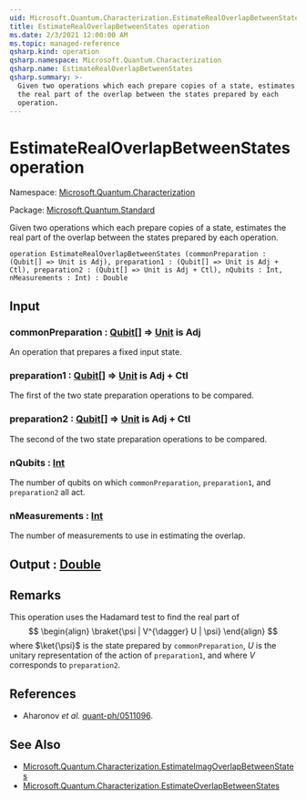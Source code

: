 ```yaml
---
uid: Microsoft.Quantum.Characterization.EstimateRealOverlapBetweenStates
title: EstimateRealOverlapBetweenStates operation
ms.date: 2/3/2021 12:00:00 AM
ms.topic: managed-reference
qsharp.kind: operation
qsharp.namespace: Microsoft.Quantum.Characterization
qsharp.name: EstimateRealOverlapBetweenStates
qsharp.summary: >-
  Given two operations which each prepare copies of a state, estimates
  the real part of the overlap between the states prepared by each
  operation.
---
```


# EstimateRealOverlapBetweenStates operation

Namespace: [Microsoft.Quantum.Characterization](xref:Microsoft.Quantum.Characterization)

Package: [Microsoft.Quantum.Standard](https://nuget.org/packages/Microsoft.Quantum.Standard)


Given two operations which each prepare copies of a state, estimatesthe real part of the overlap between the states prepared by eachoperation.

```qsharp
operation EstimateRealOverlapBetweenStates (commonPreparation : (Qubit[] => Unit is Adj), preparation1 : (Qubit[] => Unit is Adj + Ctl), preparation2 : (Qubit[] => Unit is Adj + Ctl), nQubits : Int, nMeasurements : Int) : Double
```


## Input

### commonPreparation : [Qubit](xref:microsoft.quantum.lang-ref.qubit)[] => [Unit](xref:microsoft.quantum.lang-ref.unit)  is Adj

An operation that prepares a fixed input state.


### preparation1 : [Qubit](xref:microsoft.quantum.lang-ref.qubit)[] => [Unit](xref:microsoft.quantum.lang-ref.unit)  is Adj + Ctl

The first of the two state preparation operations to be compared.


### preparation2 : [Qubit](xref:microsoft.quantum.lang-ref.qubit)[] => [Unit](xref:microsoft.quantum.lang-ref.unit)  is Adj + Ctl

The second of the two state preparation operations to be compared.


### nQubits : [Int](xref:microsoft.quantum.lang-ref.int)

The number of qubits on which `commonPreparation`, `preparation1`, and`preparation2` all act.


### nMeasurements : [Int](xref:microsoft.quantum.lang-ref.int)

The number of measurements to use in estimating the overlap.



## Output : [Double](xref:microsoft.quantum.lang-ref.double)



## Remarks

This operation uses the Hadamard test to find the real part of$$\begin{align}\braket{\psi | V^{\dagger} U | \psi}\end{align}$$where $\ket{\psi}$ is the state prepared by `commonPreparation`,$U$ is the unitary representation of the action of `preparation1`,and where $V$ corresponds to `preparation2`.

## References

- Aharonov *et al.* [quant-ph/0511096](https://arxiv.org/abs/quant-ph/0511096).

## See Also

- [Microsoft.Quantum.Characterization.EstimateImagOverlapBetweenStates](xref:Microsoft.Quantum.Characterization.EstimateImagOverlapBetweenStates)
- [Microsoft.Quantum.Characterization.EstimateOverlapBetweenStates](xref:Microsoft.Quantum.Characterization.EstimateOverlapBetweenStates)